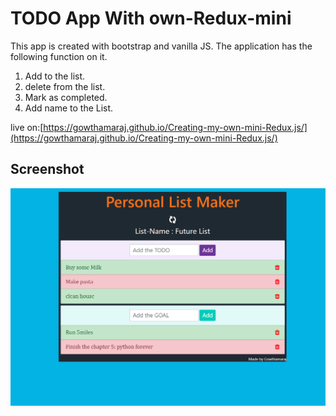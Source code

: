 # TODO App With own-Redux-mini
This app is created with bootstrap and vanilla JS. The application has the following function on it.
1) Add to the list.
2) delete from the list.
3) Mark as completed.
4) Add name to the List. 

live on:[https://gowthamaraj.github.io/Creating-my-own-mini-Redux.js/](https://gowthamaraj.github.io/Creating-my-own-mini-Redux.js/)


## Screenshot
![](screenshot/1.PNG)